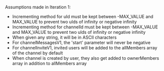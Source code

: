 Assumptions made in Iteration 1:
- Incrementing method for uId must be kept between -MAX_VALUE and MAX_VALUE to prevent two uIds of infinity or negative infinity
- Incrementing method for channelId must be kept between -MAX_VALUE and MAX_VALUE to prevent two uIds of infinity or negative infinity
- When given any string, it will be in ASCII characters
- For channelMessagesV1, the 'start' parameter will never be negative
- For channelInviteV1, invited users will be added to the allMembers array of the channel by default
- When channel is created by user, they also get added to ownerMembers array in addition to allMembers array
